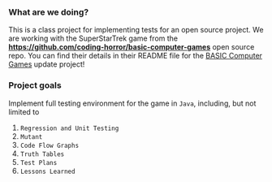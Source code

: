 ### What are we doing?

This is a class project for implementing tests for an open source project. We are working with the SuperStarTrek game from the **https://github.com/coding-horror/basic-computer-games** open source repo. You can find their details in their README file for the [BASIC Computer Games](https://en.wikipedia.org/wiki/BASIC_Computer_Games) update project!

### Project goals

Implement full testing environment for the game in `Java`, including, but not limited to 

1. `Regression and Unit Testing`
2. `Mutant`
3. `Code Flow Graphs`
4. `Truth Tables`
5. `Test Plans`
6. `Lessons Learned`
